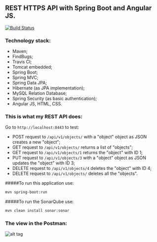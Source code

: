## REST HTTPS API with Spring Boot and Angular JS.

[![Build Status](https://travis-ci.org/OKaluzny/springboot-rest-api-angularjs-https.svg?branch=master)](https://travis-ci.org/OKaluzny/springboot-rest-api-angularjs-https)

### Technology stack:

* Maven;
* FindBugs;
* Travis CI;
* Tomcat embedded;
* Spring Boot;
* Spring MVC;
* Spring Data JPA;
* Hibernate (as JPA implementation);
* MySQL Relation Database;
* Spring Security (as basic authentication);
* Angular JS, HTML, CSS.

### This is what my REST API does:

Go to `http://localhost:8443` to test:

* POST request to `/api/v1/objects/` with a "object" object as JSON creates a new "object";
* GET request to `/api/v1/objects/` returns a list of "objects";
* GET request to `/api/v1/objects/1` returns the "object" with ID 1;
* PUT request to `/api/v1/objects/3` with a "object" object as JSON updates the "object" with ID 3;
* DELETE request to `/api/v1/objects/4` deletes the "object" with ID 4;
* DELETE request to `/api/v1/objects/` deletes all the "objects".

#####To run this application use:

```bash
mvn spring-boot:run
  ```

#####To run the SonarQube use:

```bash
mvn clean install sonar:sonar
```

### The view in the Postman:

![alt tag](http://i.piccy.info/i9/6b24a9828fea6183c943f6aedbff1bb5/1479141242/61292/1085055/rest10.jpg)